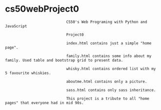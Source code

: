 # cs50webProject0
                                

                                CS50's Web Programing with Python and JavaScript 

                                Project0

                                index.html contains just a simple "home page".
                                
                                family.html contains some info about my family. Used table and bootstrap grid to present data.

                                whisky.html contains ordered list with my 5 favourite whiskies.

                                aboutme.html contains only a picture.

                                sass.html contains only sass inheritance.

                                This project is a tribute to all "home pages" that everyone had in mid 90s.                               
